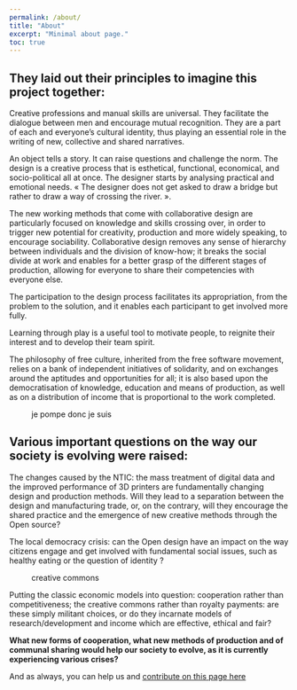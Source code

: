 ```yaml
---
permalink: /about/
title: "About"
excerpt: "Minimal about page."
toc: true
---
```


## They laid out their principles to imagine this project together:
Creative professions and manual skills are universal. They facilitate the dialogue between men and encourage mutual recognition.  They are a part of each and everyone’s cultural identity, thus playing an essential role in the writing of new, collective and shared narratives.  

An object tells a story. It can raise questions and challenge the norm. The design is a creative process that is esthetical, functional, economical, and socio-political all at once. The designer starts by analysing practical and emotional needs.  « The designer does not get asked to draw a bridge but rather to draw a way of crossing the river. ».

The new working methods that come with collaborative design are particularly focused on knowledge and skills crossing over, in order to trigger new potential for creativity, production and more widely speaking, to encourage sociability. Collaborative design removes any sense of hierarchy between individuals and the division of know-how; it breaks the social divide at work and enables for a better grasp of the different stages of production, allowing for everyone to share their competencies with everyone else. 

The participation to the design process facilitates its appropriation, from the problem to the solution, and it enables each participant to get involved more fully.  

Learning through play is a useful tool to motivate people, to reignite their interest and to develop their team spirit. 

The philosophy of free culture, inherited from the free software movement, relies on a bank of independent initiatives of solidarity, and on exchanges around the aptitudes and opportunities for all; it is also based upon the democratisation of knowledge, education and means of production, as well as on a distribution of income that is proportional to the work completed.

<figure style="width: 400px" class="align-center">
  <img src="{{ site.url }}{{ site.baseurl }}/assets/images/7783031873_shadok04-03.gif" alt="">
  <figcaption>je pompe donc je suis</figcaption>
</figure>

## Various important questions on the way our society is evolving were raised: 

The changes caused by the NTIC: the mass treatment of digital data and the improved performance of 3D printers are fundamentally changing design and production methods. Will they lead to a separation between the design and manufacturing trade, or, on the contrary, will they encourage the shared practice and the emergence of new creative methods through the Open source?

The local democracy crisis: can the Open design have an impact on the way citizens engage and get involved with fundamental social issues, such as healthy eating or the question of identity ?

<figure style="width: 300px" class="align-center">
  <img src="{{ site.url }}{{ site.baseurl }}/assets/images/logo-creative-commons.png" alt="">
  <figcaption>creative commons</figcaption>
</figure>

Putting the classic economic models into question: cooperation rather than competitiveness; the creative commons rather than royalty payments: are these simply militant choices, or do they incarnate models of research/development and income which are effective, ethical and fair?

**What new forms of cooperation, what new methods of production and of communal sharing would help our society to evolve, as it is currently experiencing various crises?**


And as always, you can help us and [contribute on this page here](https://github.com/chic-europecreative/chic-europecreative.github.io/blob/master/_pages/about.md)
